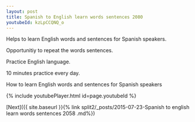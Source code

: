 ```yaml
---
layout: post
title: Spanish to English learn words sentences 2080 
youtubeId: kzLpCCQNQ_o
---
```

 
 
Helps to learn English words and sentences for Spanish speakers.

Opportunitiy to repeat the words sentences. 

Practice English language. 
 
10 minutes practice every day. 
 
How to learn English words and sentences for Spanish speakers 
 
{% include youtubePlayer.html id=page.youtubeId %}
 
 
[Next]({{ site.baseurl }}{% link  split2/_posts/2015-07-23-Spanish to english learn words sentences 2058 .md%})
 
